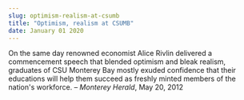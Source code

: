 ```yaml
---
slug: optimism-realism-at-csumb
title: "Optimism, realism at CSUMB"
date: January 01 2020
---
```


 
<p>
  On the same day renowned economist Alice Rivlin delivered a commencement
  speech that blended optimism and bleak realism, graduates of CSU Monterey Bay
  mostly exuded confidence that their educations will help them succeed as
  freshly minted members of the nation's workforce. – <em>Monterey Herald</em>,
  May 20, 2012
</p>
 
